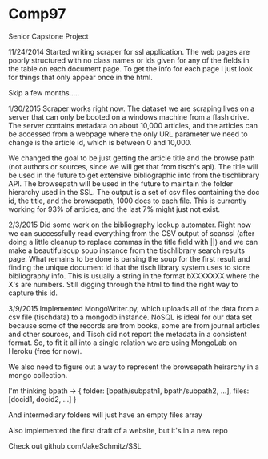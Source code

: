 Comp97
======

Senior Capstone Project

11/24/2014
Started writing scraper for ssl application. The web pages are poorly
structured with no class names or ids given for any of the fields in 
the table on each document page. To get the info for each page I just
look for things that only appear once in the html.

Skip a few months.....

1/30/2015
Scraper works right now. The dataset we are scraping lives on a 
server that can only be booted on a windows machine from a flash
drive. The server contains metadata on about 10,000 articles, and 
the articles can be accessed from a webpage where the only URL 
parameter we need to change is the article id, which is between
0 and 10,000. 

We changed the goal to be just getting the article title and the browse 
path (not authors or sources, since we will get that from tisch's api). 
The title will be used in the future to get extensive bibliographic 
info from the tischlibrary API. The browsepath will be used in the 
future to maintain the folder hierarchy used in the SSL. The output is 
a set of csv files containing the doc id, the title, and the browsepath, 
1000 docs to each file. This is currently working for 93% of articles, 
and the last 7% might just not exist. 

2/3/2015
Did some work on the bibliography lookup automater. Right now we can 
successfully read everything from the CSV output of scanssl (after 
doing a little cleanup to replace commas in the title field with ||)
and we can make a beautifulsoup soup instance from the tischlibrary 
search results page. What remains to be done is parsing the soup for
the first result and finding the unique document id that the tisch 
library system uses to store bibliography info. This is usually a
string in the format bXXXXXXX where the X's are numbers. Still 
digging through the html to find the right way to capture this id.

3/9/2015
Implemented MongoWriter.py, which uploads all of the data from a csv
file (tischdata) to a mongodb instance. NoSQL is ideal for our data
set because some of the records are from books, some are from journal
articles and other sources, and Tisch did not report the metadata in
a consistent format. So, to fit it all into a single relation we are
using MongoLab on Heroku (free for now).

We also need to figure out a way to represent the browsepath 
heirarchy in a mongo collection. 

I'm thinking 
bpath -> { folder: [bpath/subpath1, bpath/subpath2, ...], 
           files: [docid1, docid2, ...] }

And intermediary folders will just have an empty files array

Also implemented the first draft of a website, but it's in a new repo

Check out github.com/JakeSchmitz/SSL


